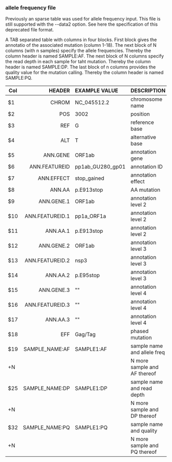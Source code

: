 ### allele frequency file

Previously an sparse table was used for allele frequency input. This file is still supported with the --data2 option. See here the specification of this deprecated file format. 

A TAB separated table with columns in four blocks. First block gives the annotatio of the associated mutation (column 1-18). The next block of N columns (with n samples) specify the allele frequencies. Thereby the column header is named SAMPLE:AF. The next block of N columns specify the read depth in each sample for taht mutation. Thereby the column header is named SAMPLE:DP.  The last block of n columns provides the quality value for the mutation calling. Thereby the column header is named SAMPLE:PQ. 

| Col | HEADER               | EXAMPLE VALUE      | DESCRIPTION                  |
| --- |                  --: |  :--               | :--                          |
| $1  |                CHROM |  NC_045512.2       | chromosome name              |
| $2  |                  POS |  3002              | position                     |
| $3  |                  REF |  G                 | reference base               |
| $4  |                  ALT |  T                 | alternative base             |
| $5  |             ANN.GENE |  ORF1ab            | annotation gene              |
| $6  |        ANN.FEATUREID |  pp1ab_GU280_gp01  | annotation ID                |
| $7  |           ANN.EFFECT |  stop_gained       | annotation effect            |
| $8  |               ANN.AA |  p.E913stop        | AA mutation                  |
| $9  |           ANN.GENE.1 |  ORF1ab            | annotation level 2           |
| $10 |      ANN.FEATUREID.1 |  pp1a_ORF1a        | annotation level 2           |
| $11 |             ANN.AA.1 |  p.E913stop        | annotation level 2           |
| $12 |           ANN.GENE.2 |  ORF1ab            | annotation level 3           |
| $13 |      ANN.FEATUREID.2 |  nsp3              | annotation level 3           |
| $14 |             ANN.AA.2 |  p.E95stop         | annotation level 3           |
| $15 |           ANN.GENE.3 |  ""                | annotation level 4           |
| $16 |      ANN.FEATUREID.3 |  ""                | annotation level 4           |
| $17 |             ANN.AA.3 |  ""                | annotation level 4           |
| $18 |                  EFF |  Gag/Tag           | phased mutation              |
| $19 |      SAMPLE_NAME:AF  |  SAMPLE1:AF        | sample name and allele freq  |
| +N  |                      |                    | N more sample and AF thereof |
| $25 |      SAMPLE_NAME:DP  |  SAMPLE1:DP        | sample name and read depth   |
| +N  |                      |                    | N more sample and DP thereof |
| $32 |      SAMPLE_NAME:PQ  |  SAMPLE1:PQ        | sample name and quality      |
| +N  |                      |                    | N more sample and PQ thereof |
